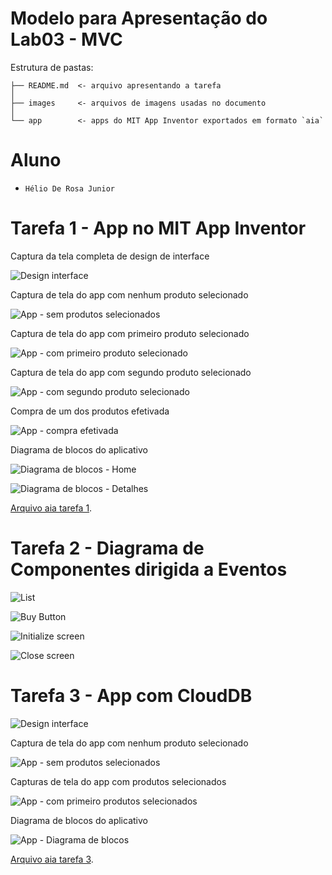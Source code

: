 # Modelo para Apresentação do Lab03 - MVC

Estrutura de pastas:

~~~
├── README.md  <- arquivo apresentando a tarefa
│
├── images     <- arquivos de imagens usadas no documento
│
└── app        <- apps do MIT App Inventor exportados em formato `aia`
~~~

# Aluno
* `Hélio De Rosa Junior`

# Tarefa 1 - App no MIT App Inventor

Captura da tela completa de design de interface

![Design interface](images/tarefa1/tela_1.png)

Captura de tela do app com nenhum produto selecionado

![App - sem produtos selecionados](images/tarefa1/tela_2.png)

Captura de tela do app com primeiro produto selecionado

![App - com primeiro produto selecionado](images/tarefa1/tela_3.png)

Captura de tela do app com segundo produto selecionado

![App - com segundo produto selecionado](images/tarefa1/tela_4.png)

Compra de um dos produtos efetivada

![App - compra efetivada](images/tarefa1/tela_5.png)

Diagrama de blocos do aplicativo

![Diagrama de blocos - Home](images/tarefa1/tela_6.1.png)

![Diagrama de blocos - Detalhes](images/tarefa1/tela_6.2.png)


 [Arquivo aia tarefa 1](app/listaCompras.aia).


 # Tarefa 2 - Diagrama de Componentes dirigida a Eventos

![List](images/tarefa2/item_list_selection.png)

![Buy Button](images/tarefa2/buy_button_click.png)

![Initialize screen](images/tarefa2/initialize_screen.png)

![Close screen](images/tarefa2/close_screen.png)

 # Tarefa 3 - App com CloudDB

![Design interface](images/tarefa3/tela_1.png)

Captura de tela do app com nenhum produto selecionado

![App - sem produtos selecionados](images/tarefa3/tela_2.png)

Capturas de tela do app com produtos selecionados

![App - com primeiro produtos selecionados](images/tarefa3/tela_3.png)

Diagrama de blocos do aplicativo

![App - Diagrama de blocos](images/tarefa3/tela_4.png)


[Arquivo aia tarefa 3](app/listaCompras_cloudDb.aia).